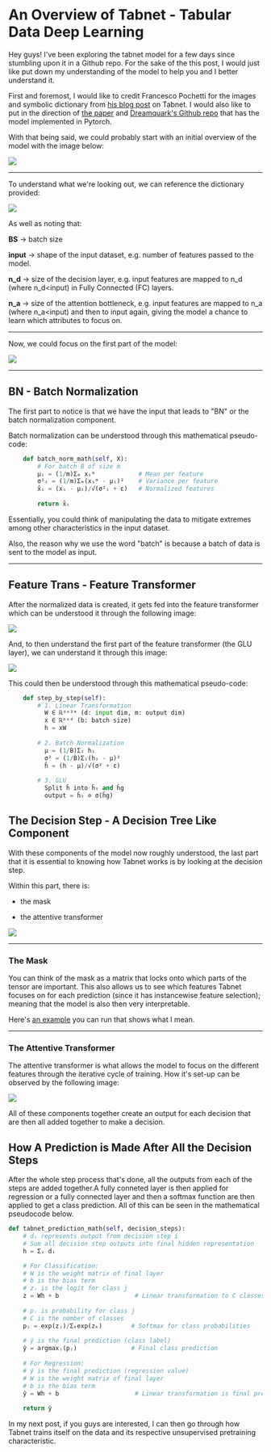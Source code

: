 # An Overview of Tabnet - Tabular Data Deep Learning

Hey guys! I've been exploring the tabnet model for a few days since stumbling upon it in a Github repo. For the sake of the this post, I would just like put down my understanding of the model to help you and I better understand it.

First and foremost, I would like to credit Francesco Pochetti for the images and symbolic dictionary from [his blog post](https://francescopochetti.com/tabular-deep-leaning-tabnet-deep-dive/) on Tabnet. I would also like to put in the direction of [the paper](https://arxiv.org/pdf/1908.07442) and [Dreamquark's Github repo](https://github.com/dreamquark-ai/tabnet) that has the model implemented in Pytorch. 

With that being said, we could probably start with an initial overview of the model with the image below:

![](http://c-a-s-t-l-e.github.io/images/tabnet/all_together.png)

---

To understand what we're looking out, we can reference the dictionary provided:

![](http://c-a-s-t-l-e.github.io/images/tabnet/symbol_dictionary.png)

As well as noting that:

**BS** -> batch size

**input** -> shape of the input dataset, e.g. number of features passed to the model.

**n_d** -> size of the decision layer, e.g. input features are mapped to n_d (where n_d<input) in Fully Connected (FC) layers.

**n_a** -> size of the attention bottleneck, e.g. input features are mapped to n_a (where n_a<input) and then to input again, giving the model a chance to learn which attributes to focus on.

---

Now, we could focus on the first part of the model:

![](http://c-a-s-t-l-e.github.io/images/tabnet/first_select_together.png)

---

## BN - Batch Normalization

The first part to notice is that we have the input that leads to "BN" or the batch normalization component.

Batch normalization can be understood through this mathematical pseudo-code:

```python
    def batch_norm_math(self, X):
        # For batch B of size m
        μᵢ = (1/m)Σₘ xᵢᵐ            # Mean per feature
        σ²ᵢ = (1/m)Σₘ(xᵢᵐ - μᵢ)²    # Variance per feature
        x̂ᵢ = (xᵢ - μᵢ)/√(σ²ᵢ + ε)   # Normalized features
        
        return x̂ᵢ
```

Essentially, you could think of manipulating the data to mitigate extremes among other characteristics in the input dataset.

Also, the reason why we use the word "batch" is because a batch of data is sent to the model as input.

---

## Feature Trans - Feature Transformer

After the normalized data is created, it gets fed into the feature transformer which can be understood it through the following image:

![](http://c-a-s-t-l-e.github.io/images/tabnet/feature_transformer.png)

And, to then understand the first part of the feature transformer (the GLU layer), we can understand it through this image:

![](http://c-a-s-t-l-e.github.io/images/tabnet/glu_layer.png)

This could then be understood through this mathematical pseudo-code:

```python
    def step_by_step(self):
        # 1. Linear Transformation
          W ∈ ℝᵈˣ²ᵐ (d: input dim, m: output dim)
          x ∈ ℝᵇˣᵈ (b: batch size)
          h = xW
        
        # 2. Batch Normalization
          μ = (1/B)Σᵢ hᵢ
          σ² = (1/B)Σᵢ(hᵢ - μ)²
          ĥ = (h - μ)/√(σ² + ε)
        
        # 3. GLU
          Split ĥ into ĥₜ and ĥg
          output = ĥₜ ⊙ σ(ĥg)
```

## The Decision Step - A Decision Tree Like Component

With these components of the model now roughly understood, the last part that it is essential to knowing how Tabnet works is by looking at the decision step. 

Within this part, there is:

- the mask

- the attentive transformer

![](http://c-a-s-t-l-e.github.io/images/tabnet/decision_step.png)

---

### The Mask

You can think of the mask as a matrix that locks onto which parts of the tensor are important. This also allows us to see which features Tabnet focuses on for each prediction (since it has instancewise feature selection); meaning that the model is also then very interpretable.

Here's [an example](https://github.com/dreamquark-ai/tabnet/blob/develop/forest_example.ipynb) you can run that shows what I mean.

---

### The Attentive Transformer

The attentive transformer is what allows the model to focus on the different features through the iterative cycle of training. How it's set-up can be observed by the following image:

![](http://c-a-s-t-l-e.github.io/images/tabnet/attentive_transformer.png)

All of these components together create an output for each decision that are then all added together to make a decision. 

## How A Prediction is Made After All the Decision Steps

After the whole step process that's done, all the outputs from each of the steps are added together.A fully conneted layer is then applied for regression or a fully connected layer and then a softmax function are then applied to get a class prediction. All of this can be seen in the mathematical pseudocode below.

```python
def tabnet_prediction_math(self, decision_steps):
    # dᵢ represents output from decision step i
    # Sum all decision step outputs into final hidden representation
    h = Σᵢ dᵢ                      

    # For Classification:
    # W is the weight matrix of final layer
    # b is the bias term
    # zⱼ is the logit for class j
    z = Wh + b                     # Linear transformation to C classes
    
    # pⱼ is probability for class j
    # C is the number of classes
    pⱼ = exp(zⱼ)/Σₖexp(zₖ)        # Softmax for class probabilities
    
    # ŷ is the final prediction (class label)
    ŷ = argmaxⱼ(pⱼ)               # Final class prediction
    
    # For Regression:
    # ŷ is the final prediction (regression value)
    # W is the weight matrix of final layer
    # b is the bias term
    ŷ = Wh + b                     # Linear transformation is final prediction
    
    return ŷ
```

In my next post, if you guys are interested, I can then go through how Tabnet trains itself on the data and its respective unsupervised pretraining characteristic.
